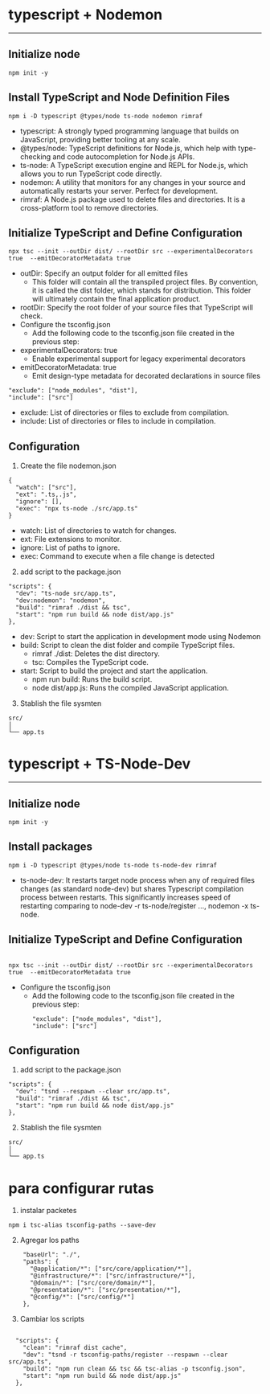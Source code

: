 # typescript + Nodemon

---

## Initialize node

```
npm init -y
```

## Install TypeScript and Node Definition Files

```
npm i -D typescript @types/node ts-node nodemon rimraf
```

- typescript: A strongly typed programming language that builds on JavaScript,
  providing better tooling at any scale.
- @types/node: TypeScript definitions for Node.js, which help with type-checking
  and code autocompletion for Node.js APIs.
- ts-node: A TypeScript execution engine and REPL for Node.js, which allows you
  to run TypeScript code directly.
- nodemon: A utility that monitors for any changes in your source and
  automatically restarts your server. Perfect for development.
- rimraf: A Node.js package used to delete files and directories. It is a
  cross-platform tool to remove directories.

## Initialize TypeScript and Define Configuration

```
npx tsc --init --outDir dist/ --rootDir src --experimentalDecorators true  --emitDecoratorMetadata true
```

- outDir: Specify an output folder for all emitted files
  - This folder will contain all the transpiled project files. By convention, it
    is called the dist folder, which stands for distribution. This folder will
    ultimately contain the final application product.
- rootDir: Specify the root folder of your source files that TypeScript will
  check.
- Configure the tsconfig.json
  - Add the following code to the tsconfig.json file created in the previous
    step:
- experimentalDecorators: true
  - Enable experimental support for legacy experimental decorators
- emitDecoratorMetadata: true
  - Emit design-type metadata for decorated declarations in source files

```
"exclude": ["node_modules", "dist"],
"include": ["src"]
```

- exclude: List of directories or files to exclude from compilation.
- include: List of directories or files to include in compilation.

## Configuration

1. Create the file nodemon.json

```
{
  "watch": ["src"],
  "ext": ".ts,.js",
  "ignore": [],
  "exec": "npx ts-node ./src/app.ts"
}
```

- watch: List of directories to watch for changes.
- ext: File extensions to monitor.
- ignore: List of paths to ignore.
- exec: Command to execute when a file change is detected

2. add script to the package.json

```
"scripts": {
  "dev": "ts-node src/app.ts",
  "dev:nodemon": "nodemon",
  "build": "rimraf ./dist && tsc",
  "start": "npm run build && node dist/app.js"
},
```

- dev: Script to start the application in development mode using Nodemon
- build: Script to clean the dist folder and compile TypeScript files.
  - rimraf ./dist: Deletes the dist directory.
  - tsc: Compiles the TypeScript code.
- start: Script to build the project and start the application.
  - npm run build: Runs the build script.
  - node dist/app.js: Runs the compiled JavaScript application.

3. Stablish the file sysmten

```
src/
│
└── app.ts
```

# typescript + TS-Node-Dev

---

## Initialize node

```
npm init -y
```

## Install packages

```
npm i -D typescript @types/node ts-node ts-node-dev rimraf
```

- ts-node-dev: It restarts target node process when any of required files
  changes (as standard node-dev) but shares Typescript compilation process
  between restarts. This significantly increases speed of restarting comparing
  to node-dev -r ts-node/register ..., nodemon -x ts-node.

## Initialize TypeScript and Define Configuration

```

npx tsc --init --outDir dist/ --rootDir src --experimentalDecorators true  --emitDecoratorMetadata true
```

- Configure the tsconfig.json
  - Add the following code to the tsconfig.json file created in the previous
    step:
    ```
    "exclude": ["node_modules", "dist"],
    "include": ["src"]
    ```

## Configuration

1. add script to the package.json

```
"scripts": {
  "dev": "tsnd --respawn --clear src/app.ts",
  "build": "rimraf ./dist && tsc",
  "start": "npm run build && node dist/app.js"
},
```

2. Stablish the file sysmten

```
src/
│
└── app.ts
```

# para configurar rutas

1. instalar packetes

```
npm i tsc-alias tsconfig-paths --save-dev
```

2. Agregar los paths

```
    "baseUrl": "./",
    "paths": {
      "@application/*": ["src/core/application/*"],
      "@infrastructure/*": ["src/infrastructure/*"],
      "@domain/*": ["src/core/domain/*"],
      "@presentation/*": ["src/presentation/*"],
      "@config/*": ["src/config/*"]
    },
```

3. Cambiar los scripts

```

  "scripts": {
    "clean": "rimraf dist cache",
    "dev": "tsnd -r tsconfig-paths/register --respawn --clear src/app.ts",
    "build": "npm run clean && tsc && tsc-alias -p tsconfig.json",
    "start": "npm run build && node dist/app.js"
  },
```
